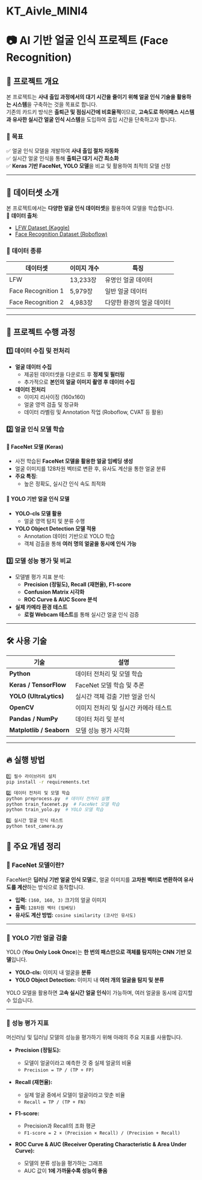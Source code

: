 # KT_Aivle_MINI4
# 📷 AI 기반 얼굴 인식 프로젝트 (Face Recognition)

## 📝 프로젝트 개요
본 프로젝트는 **사내 출입 과정에서의 대기 시간을 줄이기 위해 얼굴 인식 기술을 활용하는 시스템**을 구축하는 것을 목표로 합니다.  
기존의 카드키 방식은 **출퇴근 및 점심시간에 비효율적**이므로, **고속도로 하이패스 시스템과 유사한 실시간 얼굴 인식 시스템**을 도입하여 출입 시간을 단축하고자 합니다.  

### 🎯 **목표**
✅ 얼굴 인식 모델을 개발하여 **사내 출입 절차 자동화**  
✅ 실시간 얼굴 인식을 통해 **출퇴근 대기 시간 최소화**  
✅ **Keras 기반 FaceNet, YOLO 모델**을 비교 및 활용하여 최적의 모델 선정  

---

## 📂 데이터셋 소개

본 프로젝트에서는 **다양한 얼굴 인식 데이터셋**을 활용하여 모델을 학습합니다.  
📌 **데이터 출처**:
- [LFW Dataset (Kaggle)](https://www.kaggle.com/datasets/jessicali9530/lfw-dataset)
- [Face Recognition Dataset (Roboflow)](https://universe.roboflow.com/new-workspace-kuixc/face-recognition-dataset/dataset/1)

### 🔹 **데이터 종류**
| 데이터셋 | 이미지 개수 | 특징 |
|----------|------------|-----------------|
| LFW | 13,233장 | 유명인 얼굴 데이터 |
| Face Recognition 1 | 5,979장 | 일반 얼굴 데이터 |
| Face Recognition 2 | 4,983장 | 다양한 환경의 얼굴 데이터 |

---

## 🚀 프로젝트 수행 과정

### **1️⃣ 데이터 수집 및 전처리**
- **얼굴 데이터 수집**  
  - 제공된 데이터셋을 다운로드 후 **정제 및 필터링**
  - 추가적으로 **본인의 얼굴 이미지 촬영 후 데이터 수집**
- **데이터 전처리**  
  - 이미지 리사이징 (160x160)
  - 얼굴 영역 검출 및 정규화
  - 데이터 라벨링 및 Annotation 작업 (Roboflow, CVAT 등 활용)

### **2️⃣ 얼굴 인식 모델 학습**
#### 📌 **FaceNet 모델 (Keras)**
- 사전 학습된 **FaceNet 모델을 활용한 얼굴 임베딩 생성**
- 얼굴 이미지를 128차원 벡터로 변환 후, 유사도 계산을 통한 얼굴 분류  
- **주요 특징**:
  - 높은 정확도, 실시간 인식 속도 최적화

#### 📌 **YOLO 기반 얼굴 인식 모델**
- **YOLO-cls 모델 활용**  
  - 얼굴 영역 탐지 및 분류 수행
- **YOLO Object Detection 모델 적용**  
  - Annotation 데이터 기반으로 YOLO 학습
  - 객체 검출을 통해 **여러 명의 얼굴을 동시에 인식 가능**

### **3️⃣ 모델 성능 평가 및 비교**
- 모델별 평가 지표 분석:
  - **Precision (정밀도), Recall (재현율), F1-score**  
  - **Confusion Matrix 시각화**  
  - **ROC Curve & AUC Score 분석**
- **실제 카메라 환경 테스트**
  - **로컬 Webcam 테스트**를 통해 실시간 얼굴 인식 검증

---

## 🛠 사용 기술

| 기술 | 설명 |
|------|------|
| **Python** | 데이터 전처리 및 모델 학습 |
| **Keras / TensorFlow** | FaceNet 모델 학습 및 추론 |
| **YOLO (UltraLytics)** | 실시간 객체 검출 기반 얼굴 인식 |
| **OpenCV** | 이미지 전처리 및 실시간 카메라 테스트 |
| **Pandas / NumPy** | 데이터 처리 및 분석 |
| **Matplotlib / Seaborn** | 모델 성능 평가 시각화 |

---

## 🔥 실행 방법

### 
```bash
1️⃣ 필수 라이브러리 설치
pip install -r requirements.txt

2️⃣ 데이터 전처리 및 모델 학습
python preprocess.py  # 데이터 전처리 실행
python train_facenet.py  # FaceNet 모델 학습
python train_yolo.py  # YOLO 모델 학습

3️⃣ 실시간 얼굴 인식 테스트
python test_camera.py
```
## 📌 주요 개념 정리

### 🔹 **FaceNet 모델이란?**
FaceNet은 **딥러닝 기반 얼굴 인식 모델**로, 얼굴 이미지를 **고차원 벡터로 변환하여 유사도를 계산**하는 방식으로 동작합니다.  

- **입력:** `(160, 160, 3)` 크기의 얼굴 이미지  
- **출력:** `128차원 벡터 (임베딩)`  
- **유사도 계산 방법:** `cosine similarity (코사인 유사도)`

---

### 🔹 **YOLO 기반 얼굴 검출**
YOLO (**You Only Look Once**)는 **한 번의 패스만으로 객체를 탐지하는 CNN 기반 모델**입니다.  

- **YOLO-cls:** 이미지 내 얼굴을 **분류**  
- **YOLO Object Detection:** 이미지 내 **여러 개의 얼굴을 탐지 및 분류**  

YOLO 모델을 활용하면 **고속 실시간 얼굴 인식**이 가능하며, 여러 얼굴을 동시에 감지할 수 있습니다.

---

### 🔹 **성능 평가 지표**
머신러닝 및 딥러닝 모델의 성능을 평가하기 위해 아래의 주요 지표를 사용합니다.  

- **Precision (정밀도):**  
  - 모델이 얼굴이라고 예측한 것 중 실제 얼굴의 비율  
  - `Precision = TP / (TP + FP)`

- **Recall (재현율):**  
  - 실제 얼굴 중에서 모델이 얼굴이라고 맞춘 비율  
  - `Recall = TP / (TP + FN)`

- **F1-score:**  
  - Precision과 Recall의 조화 평균  
  - `F1-score = 2 × (Precision × Recall) / (Precision + Recall)`

- **ROC Curve & AUC (Receiver Operating Characteristic & Area Under Curve):**  
  - 모델의 분류 성능을 평가하는 그래프  
  - AUC 값이 **1에 가까울수록 성능이 좋음**


